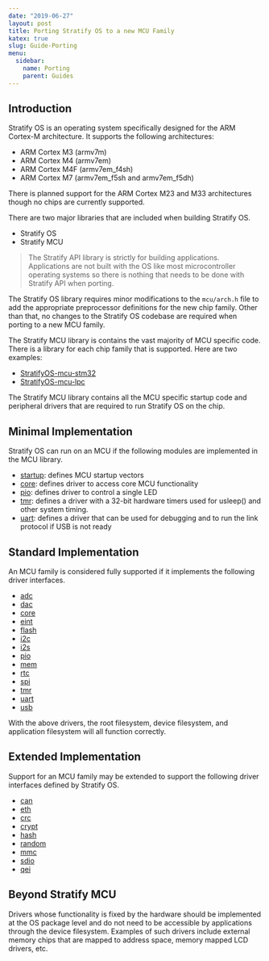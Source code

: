 ```yaml
---
date: "2019-06-27"
layout: post
title: Porting Stratify OS to a new MCU Family
katex: true
slug: Guide-Porting
menu:
  sidebar:
    name: Porting
    parent: Guides
---
```


## Introduction

Stratify OS is an operating system specifically designed for the ARM Cortex-M architecture. It supports the following architectures:

- ARM Cortex M3 (armv7m)
- ARM Cortex M4 (armv7em)
- ARM Cortex M4F (armv7em_f4sh)
- ARM Cortex M7 (armv7em_f5sh and armv7em_f5dh)

There is planned support for the ARM Cortex M23 and M33 architectures though no chips are currently supported.

There are two major libraries that are included when building Stratify OS.

- Stratify OS
- Stratify MCU

> The Stratify API library is strictly for building applications. Applications are not built with the OS like most microcontroller operating systems so there is nothing that needs to be done with Stratify API when porting.

The Stratify OS library requires minor modifications to the `mcu/arch.h` file to add the appropriate preprocessor definitions for the new chip family. Other than that, no changes to the Stratify OS codebase are required when porting to a new MCU family.

The Stratify MCU library is contains the vast majority of MCU specific code. There is a library for each chip family that is supported. Here are two examples:

- [StratifyOS-mcu-stm32](https://github.com/StratifyLabs/StratifyOS-mcu-stm32)
- [StratifyOS-mcu-lpc](https://github.com/StratifyLabs/StratifyOS-lpc-stm32)

The Stratify MCU library contains all the MCU specific startup code and peripheral drivers that are required to run Stratify OS on the chip.

## Minimal Implementation

Stratify OS can run on an MCU if the following modules are implemented in the MCU library.

- [startup](https://github.com/StratifyLabs/StratifyOS-mcu-stm32/blob/master/src/stm32f417xx/core_startup.c): defines MCU startup vectors
- [core](https://github.com/StratifyLabs/StratifyOS-mcu-stm32/blob/master/src/core_dev.c): defines driver to access core MCU functionality
- [pio](https://github.com/StratifyLabs/StratifyOS-mcu-stm32/blob/master/src/pio_dev.c): defines driver to control a single LED
- [tmr](https://github.com/StratifyLabs/StratifyOS-mcu-stm32/blob/master/src/tmr_dev.c): defines a driver with a 32-bit hardware timers used for usleep() and other system timing.
- [uart](https://github.com/StratifyLabs/StratifyOS-mcu-stm32/blob/master/src/uart_dev.c): defines a driver that can be used for debugging and to run the link protocol if USB is not ready

## Standard Implementation

An MCU family is considered fully supported if it implements the following driver interfaces.

- [adc](https://github.com/StratifyLabs/StratifyOS/blob/master/include/sos/dev/adc.h)
- [dac](https://github.com/StratifyLabs/StratifyOS/blob/master/include/sos/dev/dac.h)
- [core](https://github.com/StratifyLabs/StratifyOS/blob/master/include/sos/dev/core.h)
- [eint](https://github.com/StratifyLabs/StratifyOS/blob/master/include/sos/dev/eint.h)
- [flash](https://github.com/StratifyLabs/StratifyOS/blob/master/include/sos/dev/flash.h)
- [i2c](https://github.com/StratifyLabs/StratifyOS/blob/master/include/sos/dev/i2c.h)
- [i2s](https://github.com/StratifyLabs/StratifyOS/blob/master/include/sos/dev/i2s.h)
- [pio](https://github.com/StratifyLabs/StratifyOS/blob/master/include/sos/dev/pio.h)
- [mem](https://github.com/StratifyLabs/StratifyOS/blob/master/include/sos/dev/mem.h)
- [rtc](https://github.com/StratifyLabs/StratifyOS/blob/master/include/sos/dev/rtc.h)
- [spi](https://github.com/StratifyLabs/StratifyOS/blob/master/include/sos/dev/spi.h)
- [tmr](https://github.com/StratifyLabs/StratifyOS/blob/master/include/sos/dev/tmr.h)
- [uart](https://github.com/StratifyLabs/StratifyOS/blob/master/include/sos/dev/uart.h)
- [usb](https://github.com/StratifyLabs/StratifyOS/blob/master/include/sos/dev/usb.h)

With the above drivers, the root filesystem, device filesystem, and application filesystem will all function correctly.

## Extended Implementation

Support for an MCU family may be extended to support the following driver interfaces defined by Stratify OS.

- [can](https://github.com/StratifyLabs/StratifyOS/blob/master/include/sos/dev/can.h)
- [eth](https://github.com/StratifyLabs/StratifyOS/blob/master/include/sos/dev/eth.h)
- [crc](https://github.com/StratifyLabs/StratifyOS/blob/master/include/sos/dev/crc.h)
- [crypt](https://github.com/StratifyLabs/StratifyOS/blob/master/include/sos/dev/crypt.h)
- [hash](https://github.com/StratifyLabs/StratifyOS/blob/master/include/sos/dev/hash.h)
- [random](https://github.com/StratifyLabs/StratifyOS/blob/master/include/sos/dev/random.h)
- [mmc](https://github.com/StratifyLabs/StratifyOS/blob/master/include/sos/dev/mmc.h)
- [sdio](https://github.com/StratifyLabs/StratifyOS/blob/master/include/sos/dev/sdio.h)
- [qei](https://github.com/StratifyLabs/StratifyOS/blob/master/include/sos/dev/qei.h)

## Beyond Stratify MCU

Drivers whose functionality is fixed by the hardware should be implemented at the OS package level and do not need to be accessible by applications through the device filesystem. Examples of such drivers include external memory chips that are mapped to address space, memory mapped LCD drivers, etc.





